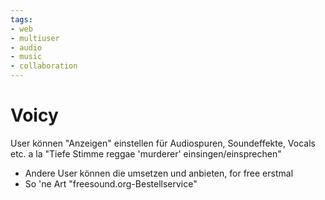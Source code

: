 ```yaml
---
tags:
- web
- multiuser
- audio
- music
- collaboration
---
```

# Voicy

User können "Anzeigen" einstellen für Audiospuren, Soundeffekte, Vocals etc. 
a la "Tiefe Stimme reggae 'murderer' einsingen/einsprechen"

- Andere User können die umsetzen und anbieten, for free erstmal
- So 'ne Art "freesound.org-Bestellservice"
